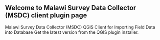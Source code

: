 ## Welcome to Malawi Survey Data Collector (MSDC) client plugin page

Malawi Survey Data Collector (MSDC) QGIS Client for Importing Field Data into Database
Get the latest version from the QGIS plugin installer.

